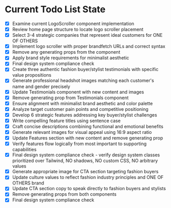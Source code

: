 <!-- DO NOT EDIT - Managed by todo_list tool -->
<!-- Updated: 2025-09-25T22:21:46.763Z -->

# Current Todo List State

- [x] Examine current LogoScroller component implementation
- [x] Review home page structure to locate logo scroller placement
- [x] Select 3-4 strategic companies that represent ideal customers for ONE OF OTHERS
- [x] Implement logo scroller with proper brandfetch URLs and correct syntax
- [x] Remove any generating props from the component
- [x] Apply brand style requirements for minimalist aesthetic
- [x] Final design system compliance check
- [x] Create three authentic fashion buyer/stylist testimonials with specific value propositions
- [x] Generate professional headshot images matching each customer's name and gender precisely
- [x] Update Testimonials component with new content and images
- [x] Remove generating prop from Testimonials component
- [x] Ensure alignment with minimalist brand aesthetic and color palette
- [x] Analyze target customer pain points and competitive positioning
- [x] Develop 6 strategic features addressing key buyer/stylist challenges
- [x] Write compelling feature titles using sentence case
- [x] Craft concise descriptions combining functional and emotional benefits
- [x] Generate relevant images for visual appeal using 16:9 aspect ratio
- [x] Update Features section with new content and remove generating prop
- [x] Verify features flow logically from most important to supporting capabilities
- [x] Final design system compliance check - verify design system classes prioritized over Tailwind, NO shadows, NO custom CSS, NO arbitrary values
- [x] Generate appropriate image for CTA section targeting fashion buyers
- [x] Update culture values to reflect fashion industry principles and ONE OF OTHERS brand
- [x] Update CTA section copy to speak directly to fashion buyers and stylists
- [x] Remove generating props from both components
- [x] Final design system compliance check
